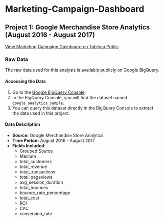 # Marketing-Campaign-Dashboard

## Project 1: Google Merchandise Store Analytics (August 2016 - August 2017)

[View Marketing Campaign Dashboard on Tableau Public](https://public.tableau.com/app/profile/amelia.rajaram/viz/GoogleMerchandise_17163209527990/Dashboard2)

### Raw Data

The raw data used for this analysis is available publicly on Google BigQuery.

#### Accessing the Data
1. Go to the [Google BigQuery Console](https://console.cloud.google.com/bigquery?p=bigquery-public-data&d=google_analytics_sample&page=dataset).
2. In the BigQuery Console, you will find the dataset named `google_analytics_sample`.
3. You can query this dataset directly in the BigQuery Console to extract the data used in this project.

#### Data Description
- **Source:** Google Merchandise Store Analytics
- **Time Period:** August 2016 - August 2017
- **Fields Included:**
  - Grouped Source
  - Medium
  - total_customers
  - total_revenue
  - total_transactions
  - total_pageviews
  - avg_session_duration
  - total_bounces
  - bounce_rate_percentage
  - total_cost
  - ROI
  - CAC
  - conversion_rate

